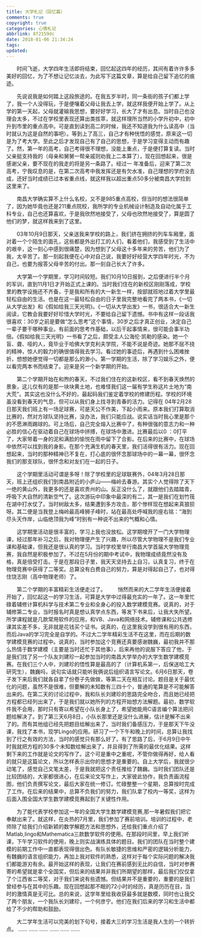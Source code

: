 ```yaml
---
title: 大学札记（回忆篇）
comments: true
copyright: true
categories: 心情札记
abbrlink: 8f2159dc
date: 2018-01-06 21:34:24
tags:
updated:
---
```


　　时间飞逝，大学四年生活即将结束，回忆起这四年的经历，其间有着许许多多美好的回忆，为了不想让记忆淡去，为此写下这篇文章，算是给自己留下追忆的痕迹。
  
　　先说说我是如何踏上这段旅途的。在我五岁半时，同一条街的孩子们都上学了，我一个人没得玩，于是便嚷着父母让我去上学，就这样我便开始上学了。从上学的第一天起，父母就灌输我思想，要好好学习，长大了才有出息。当时自己也没理会太多，不过在学校里表现还算出类拔萃，就这样理所当然的小学升初中，初中升到市里的重点高中。可是直到读到高二的时候，我还不知道我为什么读高中（当时就认为这是自然的事吧）。等到上了高三，自己才有种恍悟的感觉，原来这一切是为了考大学。至此之后才发现自己有了自己的思想，于是学习变得主动而有趣了。然，第一年的高考，自己考得很不理想，没能上重点，于是便打算复读。当时父亲挺支持我的（母亲和舅舅一帮亲戚则劝我上二本算了），现在回想起来，很是感谢父亲，要不现在的我走的将是另一条路了。经过一 年准备后，迎来了第二次高考，宁我叹息的是，在第二次高考中我发挥还是有欠水准，自己理想的学府没去成，还好当时成绩已过本省重点线，就这样我以超出重点50多分被南昌大学捡到这里来了。
  
　　南昌大学确实算不上什么名校，又不是985重点高校，但当时的想法很简单了，因为她毕竟也还是211重点院校，我所学的专业机械设计制造及自动化属于工科专业，自己也还算喜欢，于是我欣然地接受了，父母也欣然地接受了，算是圆了他们的梦，就这样我来到了这里。
  
　　03年10月9日那天，父亲送我来学校的路上，我们挤在拥挤的列车车厢里，面对着一个个陌生的面孔，这些都是外出打工的人们，看着他们，我感受到了生活中的艰辛，这一刻心中感到很痛楚，因为想到了父母这十多年来的劳苦，他们为了我，太辛苦了。那一刻起我便在心中对自己说，我要好好经营大学四年时光，不为自己，也要为报答父母辛苦的付出。那一刻自己长大了许多。
  
　　大学第一个学期里，学习时间较短。我们10月10日报到，之后便进行半个月的军训，直到11月1日才开始正式上课的。当时我们住在的新校区刚刚落成，学校里的教学设施还不齐备，于是我和所有的大一新生一样，按部就班地过着大学里最轻松自由的生活。也是在这一最轻松自由的日子里我完整地看完了两本书，《一切从大学出发》和《假如给我三天光明》。《一切从大学出发》一书，很适合大一新生阅读，它教会我要好好珍惜大学时光，不要给自己留下遗憾。书中有这样一段话我很喜欢：30岁之前是要做“怎么思考”这个事情，30岁之后才真正创业，决定自己一辈子要干哪种事业。有前面的思考作基础，以后干起事情来，很可能会事半功倍。《假如给我三天光明》一书看了之后，颇受主人公海伦·凯勒的感染。她一个盲、聋、哑的人，竟毕业于哈佛大学克利夫学院，不能不说是奇迹。她那不屈不挠的精神，惊人的毅力的确很值得我去学习。看过她的事迹后，再遇到什么困难挫折，想想她便觉得一切都是那么的渺小。第一学期的生活，除了学习娱乐之外，便以看完两本书而结束了。迎来是另一个新学期的开始。
  
　　第二个学期开始在和煦的春天，不过我们住在的这新校区，看不到春天焕然的景象，这儿仅有的是那一块块黄土地，也难怪我们这一届有学生称这片土地为“南大荒”。其实这也没什么不好的，最起码我们鉴定着学校的修建历程。学校的环境虽没看到春天的气息，但可以从我们身上找寻到青春的活力。记得在 04年2月28日那天我们班上有一场足球赛，可是天公不作美，下起小雨来。原本我们打算取消比赛的，然对方球队坚持比赛，没办法，我们只能应战。说实话当时我心里是那个的不愿淋雨踢球的。可上场后，自己完全熔入比赛中了，有种很强的意志力和一种必胜的信心在驱动着自己在球场中拼搏，在球场中激进。比赛最后以0 ：0打平了，大家带着一身的泥和满脸的愉悦在雨中留下了合影。在后来的比赛中，在球场中依然可以找到我的身影。在那个充满生机的春天里，我们活得很有活力。现在回想起来，当时的那种精神已不复在，打心底的很怀念那球场中的一幕一幕，很怀念我们的那支球队，很怀念和对友们在一起的日子。
  
　　这个学期里活动可谓是多呀！除了学校里的足球联赛外，04年3月28日那天，班上还组织我们到南昌附近的小庐山——梅岭去春游。其实个人觉得除了天下一绝的黄山外，我更多的还是喜欢贵州的山。反正没什么了，就跟他们去踏踏青，呼吸下大自然的清新空气了。这次游玩中印象中最深的有二，其一是我们在划竹筏在湖中打水仗了。当时树敌太多，结果遭到多方攻击，那个惨样现在想起来真狼狈呀。其二便是当我登上梅岭最高峰狮子峰时，站在最高处呼喊我的座右铭：“海到尽头天作岸，山临绝顶我为峰”时别有一种说不出来的气概和心情。
  
　　这学期里活动是很丰富的，学习上我也没放松。这学期增开了一门大学物理课，经过那年补习之后，我对物理便产生了兴趣，所以尽管大学物理不是我们专业课和基础课，但我还是很认真的学习。当时学校里举行南昌大学首届大学物理竞赛，我自然是积极参加了。不过在5月份的期中考试中，我物理成绩竟然没有及格，真是倍受打击。于是在那段日子里，我天天坚持去上自习，认真复习，终于在物理竞赛中获得了二等奖。总算没有白费自己的努力，算是对得起自己了，也对得住饶志刚（高中物理老师）了。
  
　　第二个学期的丰富精彩生活便走过了。
　　悄然而来的大二学年生活便接着开始了，回忆起这一的学习生活，可算是大学中过得最充实的一年了。这一年里忙碌着辅修计算机科学与技术第二专业和全身心的投入数学建模竞赛。说真的，对于辅修第二专业，当时报名时真是想认真学点东西，等发下书来后，让我大失所望。所学课程就是几款常用软件的应用，和VB、Java和网络技术。辅修课和公共选修课其实差不多，无非就是花钱买个证书。说真的，在这里我没学到很有用的东西，而后Java的学习完全是自学的。不过大二学年精彩生活不在这里，而在后期的数学建模竞赛的过程中。说真的，当时参加这个竞赛还真要感谢魏巍，最初我并不那么热情于数学建模（主要是当时还忙于其他事），后来再他的说服下答应了他，于是我们找了另一个队友刘建珍一起参加当时的南昌大学举办的大学生数学建模竞赛。在我们三个人中，刘建珍的悟性算是最高的了（计算机系第一，后保送哈工大研究生），魏巍吗，说句实话就只能听我俩说后组织语言写论文。6月6日那天，卷子发下来后我们就各自拿了份卷子先做做，等第二天在相互讨论。题目是关于最优化的问题，虽然不是很难，但要解的未知数有三四十个，普通的笔算是不可能解答出来的。在第二天的讨论过程中，我和队长刘建珍的思路完全吻合，而且她已经把方程都已经列出来了，于是我们就以她所列的方程开始想方法解题。最初，数学软件我不会用，那时只有寄以希望在小队长身上了，希望她能用C语言编个算法把问题给解决了。到了第三天6月8日，小队长那里还是没什么进展，估计是解不出来了的。而有其他组已经先把题目给解出来了，当时我们备感压力，于是那天下午没课，我找了本书，现学Lingo的应用。研习了一个下午和晚上的时间，总算让我找到了行之有效的方法，当时的感觉只有那么好了。有了思路了后，于6月9日中午时我就把方程的30多个未知数给解出来了，并且得到了所需的最优化结果。这样剩下来的工作就是论文的写作了。这个可是重中之重呢，不管你做得再好，给人看的就只是这篇论文，所以怎样表示出你的思想才是重要的。自上大学后，我就很少动笔了，感觉自己文笔太差，于是我就把这个责任推给了魏巍。当时我们团队还是比较团结的，大家都很进心，在后来论文写作上，大家彼此协作，我负责画流程图，他们负责撰写论文，最后大家在统一修订。忙碌整整一个星期，总算按时完成了工作。在后来的结果中，总算不负我们的努力，我们队拿了校内一等奖，这样为后面入围全国大学生数学建模竞赛起到了关键性作用。
  
　　为了能代表学校参加这一年的全国大学生数学建模竞赛,那一年暑假我们把它奉献出来了。就这样，在炎热的7月里，我们参加了赛前培训。培训的过程中，老师除了给我们介绍新颖的数学解题方法和思想外，还给我们重点介绍了Matlab,lingo和Mathematica三款数学软件的使用。在那段时间里，早上我们听课，下午学习软件的使用，晚上则实战演练具体的题目。我们的团队在当时整个建模的前期工作中一直都表现得很出色。有队长敏捷的思维和严密的逻辑分析能力，有魏巍的语言组织能力，再加上我对软件的熟悉，这样对于每个实际问题的解决我们都能游刃有余。最开始这样的表现，让我们在赛前感到无比的自信，当时对参赛寄的希望就是拿个全国奖，但后来的结果并非我们所期望的那样，最后我们仅仅拿了个江西省二等奖，对于我们来说有些遗憾。但结果并不是重要的，重要的是我们曾经参与在其中的乐趣。现在回想起那不眠的72小时的经历，真是历历在目，当时的激情真是无可比。总的来说，这学年里给我收获最多就是数模，同时也让我交了两个朋友，一个我队长刘建珍，一个何彦宁。他们在我们后来的学习和生活中都给了不少的帮助和鼓励。
  
　　大二学年生活可以完美的划下句号，接着大三的学习生活是我人生的一个转折点。
…… ……
…… ……
…… ……